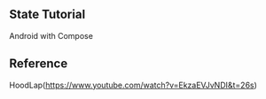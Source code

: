 ## State Tutorial 
Android with Compose

## Reference 
HoodLap(https://www.youtube.com/watch?v=EkzaEVJvNDI&t=26s)
